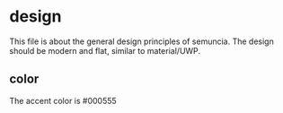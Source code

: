 # design
This file is about the general design principles of semuncia. The design should
be modern and flat, similar to material/UWP.

## color
The accent color is #000555

